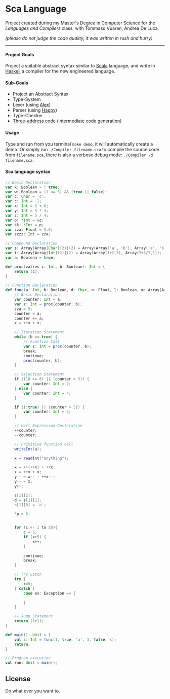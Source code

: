 Sca Language
=================
Project created during my Master's Degree in Computer Science for the _Languages and Compilers_ class, with Tommaso Vuaran, Andrea De Luca.

_(please do not judge the code quality, it was written in rush and hurry)_


-----------------


#### Project Goals
Project a suitable abstract syntax similar to [Scala](http://www.scala-lang.org/) language, and write in [Haskell](https://www.haskell.org/) a compiler for the new engineered language.

#### Sub-Goals
* Project an Abstract Syntax 
* Type-System
* Lexer (using [Alex](https://www.haskell.org/alex/))
* Parser (using [Happy](https://www.haskell.org/happy/)) 
* Type-Checker
* [Three-address code](https://en.wikipedia.org/wiki/Three-address_code) (intermediate code generation)

#### Usage
Type and run from you terminal `make demo`, it will automatically create a demo.
Or simply run `./Compiler filename.sca` to compile the source code from `filename.sca`, there is also a verbose debug mode: `./Compiler -d filename.sca`.


#### Sca language syntax
```scala
// Basic Declaration
var k: Boolean = ! true;
var w: Boolean = (1 <= 5) && (true || false); 
var c: Char = 'c';
var c: Int = -1;
var x: Int = 5 + 6;
var y: Int = 5 * 4;
var z: Int = 5 / 4;
var p: *Int = &c;
var kk: *Int = p;
var zza: Float = 5.0;
var zzzz: Int = zza;

// Compound Declaration
var s: Array[Array[Char](2)](2) = Array(Array('a', 'b'), Array('a', 'b'));
var i: Array[Array[Int](2)](2) = Array(Array(1+2,3), Array(5+3/7,1));
var a: Boolean = true;

def proc(valres c: Int, b: Boolean): Int = {
    return (c);
}

// Function Declaration
def func(a: Int, b: Boolean, d: Char, n: Float, l: Boolean, m: Array[Array[Char](2)](2)): Int = {
    // Basic Declaration
    var counter: Int = a;
    var z: Int = proc(counter, b);
    zza = 5;
    counter = a;
    counter += a;
    x = ++x + x;

    // Iteration Statement
    while (b == true) {
        // Function Call
        var z: Int = proc(counter, b);
        break;
        continue;
        proc(counter, b);
    }

    // Selection Statement
    if ((10 >= 8) || (counter > 5)) {
        var counter: Int = 2;
    } else {
        var counter: Int = 4;
    }

    if ((!true) || (counter > 5)) {
        var counter: Int = 2;
    }

    // Left Expression Declaration
    ++counter;
    --counter;

    // Primitive function call
    writeInt(a);

    x = readInt("anything");

    x = ++(++x) + ++x;
    x = ++x + x;
    y-- = x-- - ++x--;
    y-- = x;
    y++;

    s[1][2];
    d = s[1][1];
    s[1][0] = 'a';

    *p = 5;


    for (c <- 1 to 10){
        c = 5;
        if (x>5) {
            x++;
        }
        
        continue;
        break;
    }

    // Try Catch
    try {
        x=5;
    } catch {
        case ex: Exception => {

        }
    }

    // Jump Statement
    return (1+1);
}

def main(): Unit = {
    val z: Int = func(1, true, 'a', 3, false, s);
    return;
}

// Program execution
val run: Unit = main();
```


License
-------
Do what ever you want to.